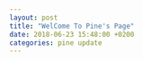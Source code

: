 ```yaml
---
layout: post
title: "WelCome To Pine's Page"
date: 2018-06-23 15:48:00 +0200
categories: pine update
---
```


